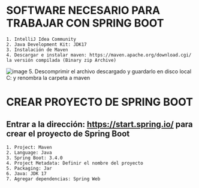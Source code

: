 # SOFTWARE NECESARIO PARA TRABAJAR CON SPRING BOOT
	1. IntelliJ Idea Community
	2. Java Development Kit: JDK17
	3. Instalación de Maven
 	4. Descargar e instalar maven: https://maven.apache.org/download.cgi/ la versión compilada (Binary zip Archive)
  ![image](https://github.com/user-attachments/assets/837eb2f7-edbf-492f-8108-2711900008df)
  	5. Descomprimir el archivo descargado y guardarlo en disco local C: y renombra la carpeta a maven


# CREAR PROYECTO DE SPRING BOOT
## Entrar a la dirección: https://start.spring.io/ para crear el proyecto de Spring Boot
	1. Project: Maven
	2. Language: Java
	3. Spring Boot: 3.4.0
	4. Project Metadata: Definir el nombre del proyecto
	5. Packaging: Jar
	6. Java: JDK 17
	7. Agregar dependencias: Spring Web

